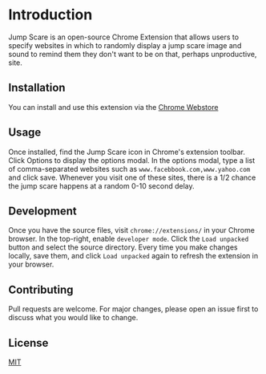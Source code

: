 # Introduction

Jump Scare is an open-source Chrome Extension that allows users to specify websites in which to randomly display a jump scare image and sound to remind them they don't want to be on that, perhaps unproductive, site.

## Installation

You can install and use this extension via the [Chrome Webstore](https://chrome.google.com/webstore?hl=en)

## Usage

Once installed, find the Jump Scare icon in Chrome's extension toolbar. Click Options to display the options modal. In the options modal, type a list of comma-separated websites such as `www.facebbook.com,www.yahoo.com` and click save. Whenever you visit one of these sites, there is a 1/2 chance the jump scare happens at a random 0-10 second delay.

## Development

Once you have the source files, visit `chrome://extensions/` in your Chrome browser. In the top-right, enable `developer mode`. Click the `Load unpacked` button and select the source directory. Every time you make changes locally, save them, and click `Load unpacked` again to refresh the extension in your browser.

## Contributing
Pull requests are welcome. For major changes, please open an issue first to discuss what you would like to change.

## License
[MIT](https://choosealicense.com/licenses/mit/)
